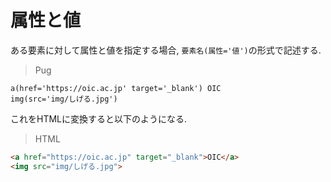 # 属性と値
ある要素に対して属性と値を指定する場合, `要素名(属性='値')`の形式で記述する.

> Pug
```
a(href='https://oic.ac.jp' target='_blank') OIC
img(src='img/しげる.jpg')
```

これをHTMLに変換すると以下のようになる.

> HTML
```html
<a href="https://oic.ac.jp" target="_blank">OIC</a>
<img src="img/しげる.jpg">
```
